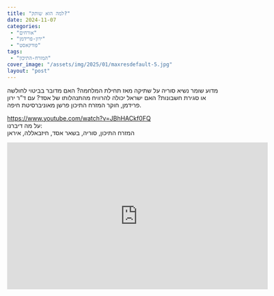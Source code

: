 ```yaml
---
title: "למה הוא שותק?"
date: 2024-11-07
categories: 
 - "אורחים"
 - "ירון-פרידמן"
 - "פודקאסט"
tags: 
 - "המזרח-התיכון"
cover_image: "/assets/img/2025/01/maxresdefault-5.jpg"
layout: "post"
---
```


מדוע שומר נשיא סוריה על שתיקה מאז תחילת המלחמה? האם מדובר בביטוי לחולשה או סגירת חשבונות? האם ישראל יכולה להרוויח מהתנהלותו של אסד? עם ד”ר ירון פרידמן, חוקר  המזרח התיכון פרשן מאוניברסיטת חיפה.

<https://www.youtube.com/watch?v=JBhHACkf0FQ>  
על מה דיברנו:  
המזרח התיכון, סוריה, בשאר אסד, חיזבאללה, איראן

<iframe width="610" height="343" src="https://www.youtube.com/embed/JBhHACkf0FQ" frameborder="0" allow="accelerometer; autoplay; clipboard-write; encrypted-media; gyroscope; picture-in-picture; web-share" referrerpolicy="strict-origin-when-cross-origin" allowfullscreen></iframe>
